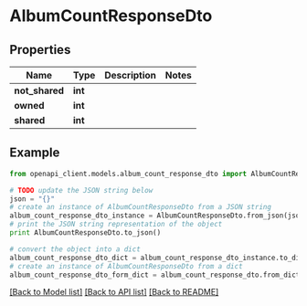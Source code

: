# AlbumCountResponseDto


## Properties
Name | Type | Description | Notes
------------ | ------------- | ------------- | -------------
**not_shared** | **int** |  | 
**owned** | **int** |  | 
**shared** | **int** |  | 

## Example

```python
from openapi_client.models.album_count_response_dto import AlbumCountResponseDto

# TODO update the JSON string below
json = "{}"
# create an instance of AlbumCountResponseDto from a JSON string
album_count_response_dto_instance = AlbumCountResponseDto.from_json(json)
# print the JSON string representation of the object
print AlbumCountResponseDto.to_json()

# convert the object into a dict
album_count_response_dto_dict = album_count_response_dto_instance.to_dict()
# create an instance of AlbumCountResponseDto from a dict
album_count_response_dto_form_dict = album_count_response_dto.from_dict(album_count_response_dto_dict)
```
[[Back to Model list]](../README.md#documentation-for-models) [[Back to API list]](../README.md#documentation-for-api-endpoints) [[Back to README]](../README.md)



